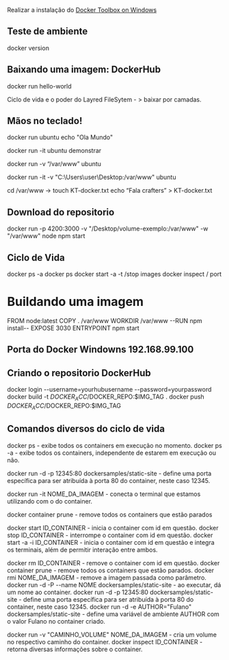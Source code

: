 Realizar a instalação do [Docker Toolbox on Windows](https://docs.docker.com/docker-for-windows/)

## Teste de ambiente
docker version 

## Baixando uma imagem: DockerHub
docker run hello-world

Ciclo de vida e o poder do Layred FileSytem - > baixar por camadas.

## Mãos no teclado!
docker run ubuntu echo "Ola Mundo"

docker run -it ubuntu  demonstrar

docker run -v “/var/www” ubuntu

docker run -it -v "C:\Users\user\Desktop:/var/www" ubuntu

cd /var/www -> touch KT-docker.txt echo “Fala crafters” > KT-docker.txt

## Download do repositorio

docker run -p 4200:3000 -v "/Desktop/volume-exemplo:/var/www" -w "/var/www" node npm start

## Ciclo de Vida
docker ps -a
docker ps
docker start -a -t /stop images
docker inspect / port

# Buildando uma imagem

  FROM node:latest
  COPY . /var/www
  WORKDIR /var/www
  --RUN npm install--
  EXPOSE 3030
  ENTRYPOINT npm start
  
## Porta do Docker Windowns 192.168.99.100

## Criando o repositorio DockerHub

docker login --username=yourhubusername --password=yourpassword
docker build -t $DOCKER_ACC/$DOCKER_REPO:$IMG_TAG .
docker push $DOCKER_ACC/$DOCKER_REPO:$IMG_TAG


## Comandos diversos do ciclo de vida

docker ps - exibe todos os containers em execução no momento.
docker ps -a - exibe todos os containers, independente de estarem em execução ou não.

docker run -d -p 12345:80 dockersamples/static-site - define uma porta específica para ser atribuída à porta 80 do container, neste caso 12345.

docker run -it NOME_DA_IMAGEM - conecta o terminal que estamos utilizando com o do container.

docker container prune - remove todos os containers que estão parados

docker start ID_CONTAINER - inicia o container com id em questão.
docker stop ID_CONTAINER - interrompe o container com id em questão.
docker start -a -i ID_CONTAINER - inicia o container com id em questão e integra os terminais, além de permitir interação entre ambos.

docker rm ID_CONTAINER - remove o container com id em questão.
docker container prune - remove todos os containers que estão parados.
docker rmi NOME_DA_IMAGEM - remove a imagem passada como parâmetro.
docker run -d -P --name NOME dockersamples/static-site - ao executar, dá um nome ao container.
docker run -d -p 12345:80 dockersamples/static-site - define uma porta específica para ser atribuída à porta 80 do container, neste caso 12345.
docker run -d -e AUTHOR="Fulano" dockersamples/static-site - define uma variável de ambiente AUTHOR com o valor Fulano no container criado.

docker run -v "CAMINHO_VOLUME" NOME_DA_IMAGEM - cria um volume no respectivo caminho do container.
docker inspect ID_CONTAINER - retorna diversas informações sobre o container.






